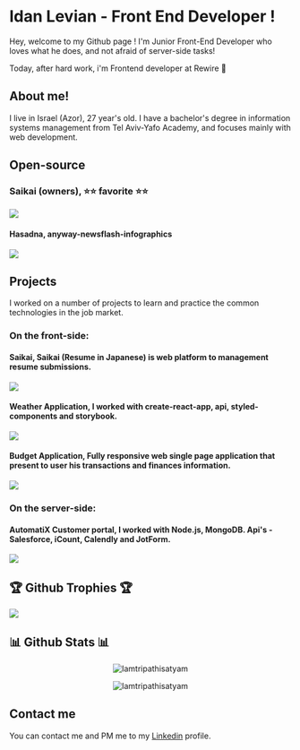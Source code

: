 # Idan Levian - Front End Developer !
Hey, welcome to my Github page !
I'm Junior Front-End Developer who loves what he does, and not afraid of server-side tasks!

Today, after hard work, i'm Frontend developer at Rewire 🥂

## About me!
I live in Israel (Azor), 27 year's old.
I have a bachelor's degree in information systems management from Tel Aviv-Yafo Academy, and focuses mainly with web development.

## Open-source
### Saikai (owners), ⭐⭐ favorite ⭐⭐

<p>
  <a href="https://github.com/Saikai-oyo/Saikai" target="_blank">
    <img src="https://github-readme-stats.vercel.app/api/pin/?username=Saikai-oyo&repo=Saikai&theme=dark"/>
  </a>
</p>

#### Hasadna, anyway-newsflash-infographics

<p>
  <a href="https://github.com/hasadna/anyway-newsflash-infographics" target="_blank">
    <img src="https://github-readme-stats.vercel.app/api/pin/?username=hasadna&repo=anyway-newsflash-infographics&theme=dark"/>
  </a>
</p>


## Projects
I worked on a number of projects to learn and practice the common technologies in the job market.
### On the front-side:
#### Saikai, Saikai (Resume in Japanese) is web platform to management resume submissions.
<p>
  <a href="https://github.com/Saikai-oyo/Saikai" target="_blank">
    <img src="https://github-readme-stats.vercel.app/api/pin/?username=Saikai-oyo&repo=Saikai&theme=dark"/>
  </a>
</p>

#### Weather Application, I worked with create-react-app, api, styled-components and storybook.
<p>
  <a href="https://github.com/eidan66/Weather-Application" target="_blank">
    <img src="https://github-readme-stats.vercel.app/api/pin/?username=eidan66&repo=Weather-Application&theme=dark"/>
  </a>
</p>

#### Budget Application, Fully responsive web single page application that present to user his transactions and finances information.
<p>
  <a href="https://github.com/eidan66/Budget-Application" target="_blank">
    <img src="https://github-readme-stats.vercel.app/api/pin/?username=eidan66&repo=Budget-Application&theme=dark"/>
  </a>
</p>


### On the server-side:
#### AutomatiX Customer portal, I worked with Node.js, MongoDB. Api's - Salesforce, iCount, Calendly and JotForm.
<p>
  <a href="https://github.com/eidan66/Automatix" target="_blank">
    <img src="https://github-readme-stats.vercel.app/api/pin/?username=eidan66&repo=Automatix&theme=dark"/>
  </a>
</p>

## 🏆 Github Trophies 🏆
<p>
  <a href="https://github.com/ryo-ma/github-profile-trophy" target="_blank">
    <img src="https://github-profile-trophy.vercel.app/?username=eidan66&theme=darkone"/>
  </a>
</p>

## 📊 Github Stats 📊
<p align="center">
<img src="https://activity-graph.herokuapp.com/graph?username=eidan66&theme=xcode" alt="Iamtripathisatyam" />
</p>

<p align="center">
<img src="https://github-readme-stats.vercel.app/api?username=eidan66&show_icons=true&theme=dark" alt="Iamtripathisatyam" />
</p>

## Contact me
You can contact me and PM me to my [Linkedin](https://www.linkedin.com/in/idanlevian/) profile.

